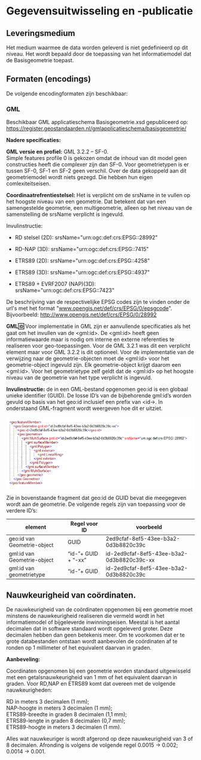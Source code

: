 Gegevensuitwisseling en -publicatie
===================================

Leveringsmedium
---------------

Het medium waarmee de data worden geleverd is niet gedefinieerd op dit niveau. Het wordt bepaald door de toepassing van het informatiemodel dat de Basisgeometrie toepast.

Formaten (encodings)
--------------------

De volgende encodingformaten zijn beschikbaar:

### GML

Beschikbaar GML applicatieschema Basisgeometrie.xsd gepubliceerd op:
https://register.geostandaarden.nl/gmlapplicatieschema/basisgeometrie/

**Nadere specificaties:**

**GML versie en profiel:** GML 3.2.2 – SF-0.  
Simple features profile 0 is gekozen omdat de inhoud van dit model geen
constructies heeft die complexer zijn dan SF-0. Voor geometrietypen is er tussen
SF-0, SF-1 en SF-2 geen verschil. Over de data gekoppeld aan dit geometriemodel
wordt niets gezegd. Die hebben hun eigen comlexiteitseisen.

**Coordinaatrefrentiestelsel:** Het is verplicht om de srsName in te vullen op het hoogste niveau van een geometrie. Dat betekent dat van een samengestelde geometrie, een multigeometrie, alleen op het niveau van de samenstelling de srsName verplicht is ingevuld. 

Invulinstructie:

-   RD stelsel (2D): srsName="urn:ogc:def:crs:EPSG::28992"

-   RD-NAP (3D): srsName="urn:ogc:def:crs:EPSG::7415"

-   ETRS89 (2D): srsName="urn:ogc:def:crs:EPSG::4258"

-   ETRS89 (3D): srsName="urn:ogc:def:crs:EPSG::4937"

-   ETRS89 + EVRF2007 (NAP)(3D): srsName="urn:ogc:def:crs:EPSG::7423"

De beschrijving van de respectivelijke EPSG codes zijn te vinden onder de url's met het format  "<span>www.opengis.net/def/crs/EPSG/0/epsgcode<span>". Bijvoorbeeld: http://www.opengis.net/def/crs/EPSG/0/28992

**GML:id:** Voor implementatie in GML zijn er aanvullende specificaties als het
gaat om het invullen van de \<gml:id\>. De \<gml:id\> heeft geen
informatiewaarde maar is nodig om interne en externe referenties te realiseren
voor geo-toepassingen. Voor de GML 3.2.1 was dit een verplicht
element maar voor GML 3.2.2 is dit optioneel. Voor de implementatie van de
verwijzing naar de geometrie-objecten moet de \<gml:id\> voor het
geometrie-object ingevuld zijn. Elk geometrie-object krijgt daarom een
\<gml:id\>. Voor het geometrietype zelf geldt dat de \<gml:id\> op het hoogste
niveau van de geometrie van het type verplicht is ingevuld.

**Invulinstructie:** de in een GML-bestand opgenomen geo:id is een globaal
unieke identifier (GUID). De losse ID’s van de bijbehorende gml:id’s worden
gevuld op basis van het geo:id inclusief een prefix van \<id-\>. In onderstaand GML-fragment wordt weergeven hoe dit er uitziet.

![](media/gmlfragment.png)

Zie in bovenstaande fragment dat geo:id de GUID bevat die meegegeven wordt
aan de geometrie. De volgende regels zijn van toepassing voor de verdere ID’s:

| **element**                 | **Regel voor ID**   | **voorbeeld**                              |
|-----------------------------|---------------------|--------------------------------------------|
| geo:id van Geometrie-object | GUID                | 2ed9cfaf-8ef5-43ee-b3a2-0d3b8820c39c       |
| gml:id van Geometrie-object | “id-”+ GUID + “-xx” | id-2ed9cfaf-8ef5-43ee-b3a2-0d3b8820c39c-xx |
| gml:id van geometrietype    | “id-”+ GUID         | id-2ed9cfaf-8ef5-43ee-b3a2-0d3b8820c39c    |

Nauwkeurigheid van coördinaten.
-------------------------------

De nauwkeurigheid van de coördinaten opgenomen bij een geometrie moet minstens
de nauwkeurigheid realiseren die vermeld wordt in het informatiemodel of
bijgeleverde inwinningseisen. Meestal is het aantal decimalen dat in software
standaard wordt opgeleverd groter. Deze decimalen hebben dan geen betekenis
meer. Om te voorkomen dat er te grote databestanden ontstaan wordt aanbevolen de
coördinaten af te ronden op 1 millimeter of het equivalent daarvan in graden.

**Aanbeveling:**

Coordinaten opgenomen bij een geometrie worden standaard uitgewisseld met een
getalsnauwkeurigheid van 1 mm of het equivalent daarvan in graden. Voor RD,NAP
en ETRS89 komt dat overeen met de volgende nauwkeurigheden:

RD in meters 3 decimalen (1 mm);  
NAP-hoogte in meters 3 decimalen (1 mm);  
ETRS89-breedte in graden 8 decimalen (1,1 mm);  
ETRS89-lengte in graden 8 decimalen (0,7 mm);  
ETRS89-hoogte in meters 3 decimalen (1 mm).

Alles wat nauwkeuriger is wordt afgerond op deze nauwkeurigheid van 3 of 8
decimalen. Afronding is volgens de volgende regel 0.0015 -\> 0.002; 0.0014 -\>
0.001.
